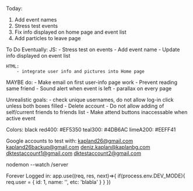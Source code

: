 Today:
1. Add event names
2. Stress test events
3. Fix info displayed on home page and event list
4. Add particles to leave page

To Do Eventually:
    JS: 
        - Stress test on events
        - Add event name
        - Update info displayed on event list

    HTML: 
        - integrate user info and pictures into Home page

MAYBE do:
    - Make email on first user-info page work
    - Prevent reading same friend
    - Sound alert when event is left
    - parallax on every page

Unrealistic goals:
    - check unique usernames, do not allow log-in click unless both boxes filled
    - Delete account
    - Do not allow adding of self/current friends to friends list
    - Make attend buttons inaccessable when active event

Colors: black
    red400: #EF5350
    teal300: #4DB6AC
    limeA200: #EEFF41

Google accounts to test with:
    kapland26@gmail.com
    kapland26backup@gmail.com
    deniz.kaplan@kaplanbg.com
    dktestaccount1@gmail.com
    dktestaccount2@gmail.com

nodemon --watch /server

Forever Logged in:
app.use((req, res, next)=>{
    if(process.env.DEV_MODE){
        req.user = {
            id: 1,
            name: '<Your Name>',
            etc: 'blabla'
        }
    }
})